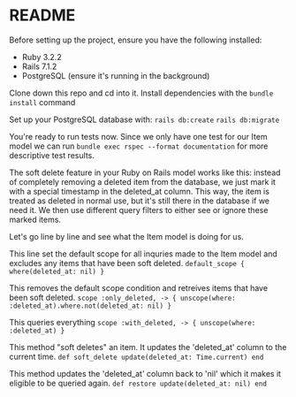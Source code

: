 # README

Before setting up the project, ensure you have the following installed:
- Ruby 3.2.2
- Rails 7.1.2
- PostgreSQL (ensure it's running in the background)

Clone down this repo and cd into it.
Install dependencies with the `bundle install` command

Set up your PostgreSQL database with:
`rails db:create`
`rails db:migrate`

You're ready to run tests now. Since we only have one test for our Item model we can run
`bundle exec rspec --format documentation` for more descriptive test results. 

The soft delete feature in your Ruby on Rails model works like this: instead of completely removing a deleted item from the database, we just mark it with a special timestamp in the deleted_at column. This way, the item is treated as deleted in normal use, but it's still there in the database if we need it. We then use different query filters to either see or ignore these marked items.

Let's go line by line and see what the Item model is doing for us.

This line set the default scope for all inquries made to the Item model and excludes any items that have been soft deleted.
  `default_scope { where(deleted_at: nil) }`

This removes the default scope condition and retreives items that have been soft deleted.
  `scope :only_deleted, -> { unscope(where: :deleted_at).where.not(deleted_at: nil) }`

This queries everything
  `scope :with_deleted, -> { unscope(where: :deleted_at) }`

This method "soft deletes" an item. It updates the 'deleted_at' column to the current time.
  `def soft_delete
      update(deleted_at: Time.current)
  end`

This method updates the 'deleted_at' column back to 'nil' which it makes it eligible to be queried again.
  `def restore
    update(deleted_at: nil)
  end`

